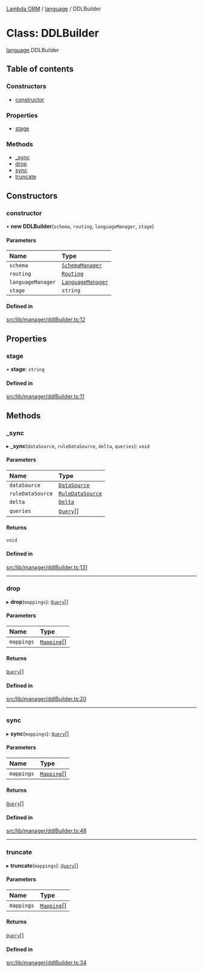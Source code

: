 [Lambda ORM](../README.md) / [language](../modules/language.md) / DDLBuilder

# Class: DDLBuilder

[language](../modules/language.md).DDLBuilder

## Table of contents

### Constructors

- [constructor](language.DDLBuilder.md#constructor)

### Properties

- [stage](language.DDLBuilder.md#stage)

### Methods

- [\_sync](language.DDLBuilder.md#_sync)
- [drop](language.DDLBuilder.md#drop)
- [sync](language.DDLBuilder.md#sync)
- [truncate](language.DDLBuilder.md#truncate)

## Constructors

### constructor

• **new DDLBuilder**(`schema`, `routing`, `languageManager`, `stage`)

#### Parameters

| Name | Type |
| :------ | :------ |
| `schema` | [`SchemaManager`](manager.SchemaManager.md) |
| `routing` | [`Routing`](manager.Routing.md) |
| `languageManager` | [`LanguageManager`](language.LanguageManager.md) |
| `stage` | `string` |

#### Defined in

[src/lib/manager/ddlBuilder.ts:12](https://github.com/FlavioLionelRita/lambda-orm/blob/c5c7261/src/lib/manager/ddlBuilder.ts#L12)

## Properties

### stage

• **stage**: `string`

#### Defined in

[src/lib/manager/ddlBuilder.ts:11](https://github.com/FlavioLionelRita/lambda-orm/blob/c5c7261/src/lib/manager/ddlBuilder.ts#L11)

## Methods

### \_sync

▸ **_sync**(`dataSource`, `ruleDataSource`, `delta`, `queries`): `void`

#### Parameters

| Name | Type |
| :------ | :------ |
| `dataSource` | [`DataSource`](../interfaces/model.DataSource.md) |
| `ruleDataSource` | [`RuleDataSource`](../interfaces/model.RuleDataSource.md) |
| `delta` | [`Delta`](model.Delta.md) |
| `queries` | [`Query`](model.Query.md)[] |

#### Returns

`void`

#### Defined in

[src/lib/manager/ddlBuilder.ts:131](https://github.com/FlavioLionelRita/lambda-orm/blob/c5c7261/src/lib/manager/ddlBuilder.ts#L131)

___

### drop

▸ **drop**(`mappings`): [`Query`](model.Query.md)[]

#### Parameters

| Name | Type |
| :------ | :------ |
| `mappings` | [`Mapping`](../interfaces/model.Mapping.md)[] |

#### Returns

[`Query`](model.Query.md)[]

#### Defined in

[src/lib/manager/ddlBuilder.ts:20](https://github.com/FlavioLionelRita/lambda-orm/blob/c5c7261/src/lib/manager/ddlBuilder.ts#L20)

___

### sync

▸ **sync**(`mappings`): [`Query`](model.Query.md)[]

#### Parameters

| Name | Type |
| :------ | :------ |
| `mappings` | [`Mapping`](../interfaces/model.Mapping.md)[] |

#### Returns

[`Query`](model.Query.md)[]

#### Defined in

[src/lib/manager/ddlBuilder.ts:48](https://github.com/FlavioLionelRita/lambda-orm/blob/c5c7261/src/lib/manager/ddlBuilder.ts#L48)

___

### truncate

▸ **truncate**(`mappings`): [`Query`](model.Query.md)[]

#### Parameters

| Name | Type |
| :------ | :------ |
| `mappings` | [`Mapping`](../interfaces/model.Mapping.md)[] |

#### Returns

[`Query`](model.Query.md)[]

#### Defined in

[src/lib/manager/ddlBuilder.ts:34](https://github.com/FlavioLionelRita/lambda-orm/blob/c5c7261/src/lib/manager/ddlBuilder.ts#L34)

